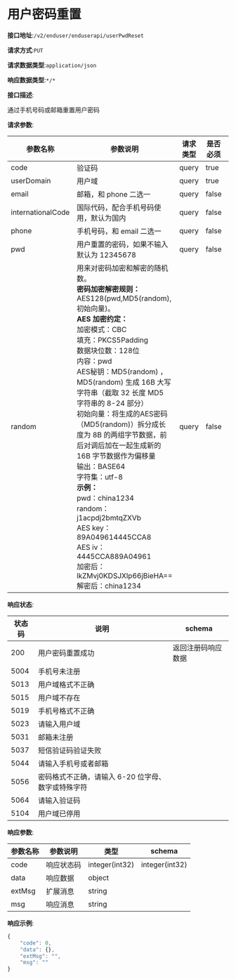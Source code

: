 # 用户密码重置


**接口地址**:`/v2/enduser/enduserapi/userPwdReset`


**请求方式**:`PUT`


**请求数据类型**:`application/json`


**响应数据类型**:`*/*`


**接口描述**:<p>通过手机号码或邮箱重置用户密码</p>


**请求参数**:


| 参数名称          | 参数说明                                                     | 请求类型 | 是否必须 | 数据类型 | schema |
| ----------------- | ------------------------------------------------------------ | -------- | -------- | -------- | ------ |
| code              | 验证码                                                       | query    | true     | string   |        |
| userDomain        | 用户域                                                       | query    | true     | string   |        |
| email             | 邮箱，和 phone 二选一                                        | query    | false    | string   |        |
| internationalCode | 国际代码，配合手机号码使用，默认为国内                       | query    | false    | string   |        |
| phone             | 手机号码，和 email 二选一                                    | query    | false    | string   |        |
| pwd               | 用户重置的密码，如果不输入默认为 12345678                    | query    | false    | string   |        |
| random            | 用来对密码加密和解密的随机数。<br/><b>密码加密解密规则：</b><br/>AES128(pwd,MD5(random),初始向量)。<br/><b>AES 加密约定：</b><br/>加密模式：CBC<br/>填充：PKCS5Padding<br/>数据块位数：128位<br/>内容：pwd<br/>AES秘钥：MD5(random) ，MD5(random) 生成 16B 大写字符串（截取 32 长度 MD5 字符串的 8-24 部分）<br/>初始向量：将生成的AES密码（MD5(random)）拆分成长度为 8B 的两组字节数据，前后对调后加在一起生成新的 16B 字节数据作为偏移量<br/>输出：BASE64<br/>字符集：utf-8<br/><b>示例：</b><br/>pwd：china1234<br/>random：j1acpdj2bmtqZXVb<br/>AES key：89A049614445CCA8<br/>AES iv：4445CCA889A04961<br/>加密后：lkZMvj0KDSJXlp66jBieHA==<br/>解密后：china1234 | query    | false    | string   |        |


**响应状态**:


| 状态码 | 说明                                               | schema             |
| ------ | -------------------------------------------------- | ------------------ |
| 200    | 用户密码重置成功                                   | 返回注册码响应数据 |
| 5004   | 手机号未注册                                       |                    |
| 5013   | 用户域格式不正确                                   |                    |
| 5015   | 用户域不存在                                       |                    |
| 5019   | 手机号格式不正确                                   |                    |
| 5023   | 请输入用户域                                       |                    |
| 5031   | 邮箱未注册                                         |                    |
| 5037   | 短信验证码验证失败                                 |                    |
| 5044   | 请输入手机号或者邮箱                               |                    |
| 5056   | 密码格式不正确，请输入 6-20 位字母、数字或特殊字符 |                    |
| 5064   | 请输入验证码                                       |                    |
| 5104   | 用户域已停用                                       |                    |


**响应参数**:


| 参数名称 | 参数说明   | 类型           | schema         |
| -------- | ---------- | -------------- | -------------- |
| code     | 响应状态码 | integer(int32) | integer(int32) |
| data     | 响应数据   | object         |                |
| extMsg   | 扩展消息   | string         |                |
| msg      | 响应消息   | string         |                |


**响应示例**:
```javascript
{
	"code": 0,
	"data": {},
	"extMsg": "",
	"msg": ""
}
```
